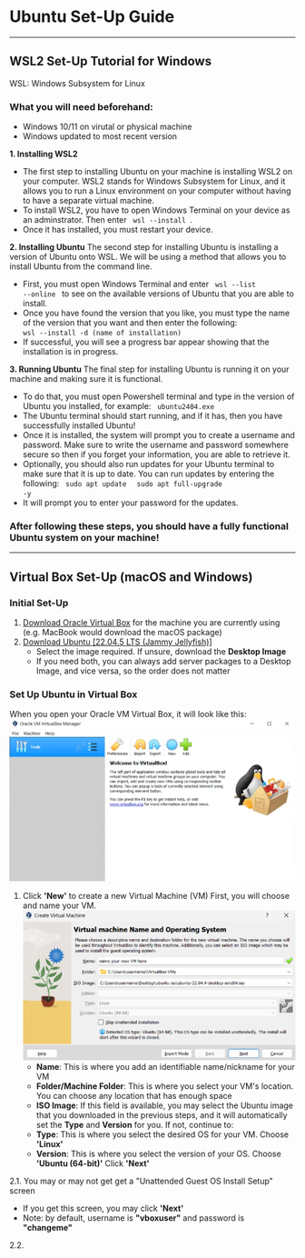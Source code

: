 # Ubuntu Set-Up Guide
***
## WSL2 Set-Up Tutorial for Windows
WSL: Windows Subsystem for Linux
### What you will need beforehand: 
- Windows 10/11 on virutal or physical machine
- Windows updated to most recent version

**1. Installing WSL2**
- The first step to installing Ubuntu on your machine is installing WSL2 on your computer. WSL2 stands for Windows Subsystem for Linux, and it allows you to run a Linux environment on your computer without having to have a separate virtual machine.
- To install WSL2, you have to open Windows Terminal on your device as an adminstrator. Then enter <code> wsl --install </code>. 
- Once it has installed, you must restart your device.
  
**2. Installing Ubuntu**
The second step for installing Ubuntu is installing a version of Ubuntu onto WSL. We will be using a method that allows you to install Ubuntu from the command line. 
- First, you must open Windows Terminal and enter <code> wsl --list --online </code> to see on the available versions of Ubuntu that you are able to install.
- Once you have found the version that you like, you must type the name of the version that you want and then enter the following: <code> wsl --install -d (name of installation) </code>
- If successful, you will see a progress bar appear showing that the installation is in progress.

**3. Running Ubuntu**
The final step for installing Ubuntu is running it on your machine and making sure it is functional. 
- To do that, you must open Powershell terminal and type in the version of Ubuntu you installed, for example: <code> ubuntu2404.exe </code>
- The Ubuntu terminal should start running, and if it has, then you have successfully installed Ubuntu!
- Once it is installed, the system will prompt you to create a username and password. Make sure to write the username and password somewhere secure so then if you forget your information, you are able to retrieve it.
- Optionally, you should also run updates for your Ubuntu terminal to make sure that it is up to date. You can run updates by entering the following:
<code> sudo apt update </code>
<code> sudo apt full-upgrade -y </code>
- It will prompt you to enter your password for the updates.

### After following these steps, you should have a fully functional Ubuntu system on your machine!
***
## Virtual Box Set-Up (macOS and Windows)
### Initial Set-Up
1. [Download Oracle Virtual Box](https://www.virtualbox.org/wiki/Downloads) for the machine you are currently using (e.g. MacBook would download the macOS package)
2. [Download Ubuntu [22.04.5 LTS (Jammy Jellyfish)]](https://releases.ubuntu.com/jammy/)
    - Select the image required. If unsure, download the **Desktop Image**
    - If you need both, you can always add server packages to a Desktop Image, and vice versa, so the order does not matter

### Set Up Ubuntu in Virtual Box
When you open your Oracle VM Virtual Box, it will look like this:
![Screenshot of Oracle VM Virtual Box, with no Virtual Machines (VMs) yet](./images/blank-virtual-box.png)

1. Click **'New'** to create a new Virtual Machine (VM)
First, you will choose and name your VM.
![Screenshot of Oracle VM Virtual Box new VM, first screen](./images/vm-setup-1.png)
    - **Name**: This is where you add an identifiable name/nickname for your VM
    - **Folder/Machine Folder**: This is where you select your VM's location. You can choose any location that has enough space
    - **ISO Image**: If this field is available, you may select the Ubuntu image that you downloaded in the previous steps, and it will automatically set the **Type** and **Version** for you. If not, continue to:
    - **Type**: This is where you select the desired OS for your VM. Choose **'Linux'**
    - **Version**: This is where you select the version of your OS. Choose **'Ubuntu (64-bit)'**
  Click **'Next'**

2.1. You may or may not get get a "Unattended Guest OS Install Setup" screen
- If you get this screen, you may click **'Next'**
- Note: by default, username is **"vboxuser"** and password is **"changeme"**

2.2. 
